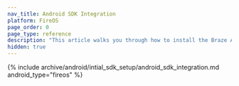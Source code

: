 ```yaml
---
nav_title: Android SDK Integration
platform: FireOS
page_order: 0
page_type: reference
description: "This article walks you through how to install the Braze Android SDK."
hidden: true
---
```


{% include archive/android/intial_sdk_setup/android_sdk_integration.md android_type="fireos" %}
